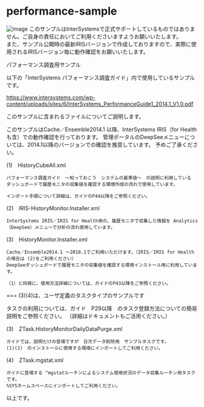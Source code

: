 # performance-sample
![image](https://user-images.githubusercontent.com/24215130/187603733-bf3f60a1-fbbd-4430-99a1-bab0aea3e628.png)
このサンプルはInterSystemsで正式サポートしているものではありません。ご自身の責任においてご利用くださいますようお願いいたします。  
また、サンプル公開時の最新IRISバージョンで作成しておりますので、実際に使用されるIRISバージョン毎に動作確認をお願いいたします。  

パフォーマンス調査用サンプル

以下の「InterSystems パフォーマンス調査ガイド」内で使用しているサンプルです。

https://www.intersystems.com/wp-content/uploads/sites/6/InterSystems_PerformanceGuide1_2014.1_V1.0.pdf

このサンプルに含まれるファイルについてご説明します。

このサンプルはCache／Ensemble2014.1 以降、InterSystems IRIS（for Healthも含）での動作確認を行っております。
管理ポータルのDeepSeeメニューについては、2014.1以降のバージョンでの確認を推奨しています。
予めご了承ください。


(1)　HistoryCubeAll.xml

	パフォーマンス調査ガイド　～知っておこう　システムの基準値～　の説明に利用している
	ダッシュボードで履歴モニタの収集値を確認する環境作成の流れで使用しています。

	インポート手順について詳細は、ガイドのP44以降をご参照ください。


(2)　IRIS-HistoryMonitor.Installer.xml

	InterSystems IRIS／IRIS for Health用の、履歴モニタで収集した情報を Analytics（DeepSee）メニューで分析の流れ使用しています。


(3)　HistoryMonitor.Installer.xml

	Cache／Ensemble2014.1 ～2018.1でご利用いただけます。（IRIS／IRIS for Healthの場合は (2)をご利用ください）
	DeepSeeダッシュボードで履歴モニタの収集値を確認する環境インストール用に利用しています。

	（1）と同様に、使用方法詳細については、ガイドのP43以降をご参照ください。



===  (3)(4)は、ユーザ定義のタスクタイプのサンプルです


タスクの利用については、ガイド　P29以降　のタスク登録方法についての簡易説明をご参照ください。
（詳細はドキュメントもご活用ください。）

(3)　ZTask.HistoryMonitorDailyDataPurge.xml

	ガイドでは、説明だけの登場ですが　日次データ削除用　サンプルタスクです。
	(1)(2)　のインストールに使用する環境にインポートしてご利用ください。


(4)　ZTask.mgstat.xml

	ガイドに登場する ^mgstatルーチンによるシステム使用状況のデータ収集ルーチン用タスクです。
	%SYSネームスペースにインポートしてご利用ください。

以上です。
